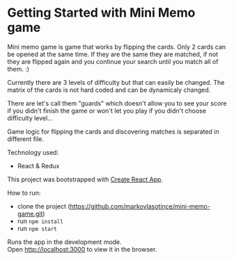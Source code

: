 # Getting Started with Mini Memo game

Mini memo game is game that works by flipping the cards. Only 2 cards can be opened at the same time. If they are the same they are matched, if not they are flipped again and you continue your search until you match all of them. :)

Currently there are 3 levels of difficulty but that can easily be changed. The matrix of the cards is not hard coded and can be dynamicaly changed.

There are let's call them "guards" which doesn't allow you to see your score if you didn't finish the game or won't let you play if you didn't choose difficulty level...

Game logic for flipping the cards and discovering matches is separated in different file.

Technology used: 
- React & Redux

This project was bootstrapped with [Create React App](https://github.com/facebook/create-react-app).

How to run: 
- clone the project (https://github.com/markovlasotince/mini-memo-game.git)
- run `npm install`
- run `npm start`

Runs the app in the development mode.<br />
Open [http://localhost:3000](http://localhost:3000) to view it in the browser.
